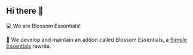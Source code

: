 ## Hi there 👋

💻 We are Blossom Essentials!

🌸 We develop and maintain an addon called Blossom Essentials, a [Simple Essentials](https://github.com/SimpleUtils) rewrite.
